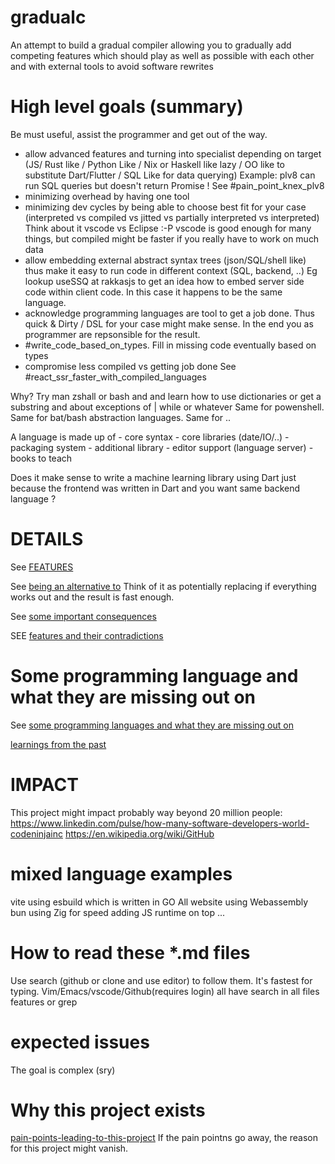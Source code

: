 # gradualc
An attempt to build a gradual compiler allowing you to gradually add competing
features which should play as well as possible with each other and with
external tools to avoid software rewrites

# High level goals (summary)

Be must useful, assist the programmer and get out of the way.

- allow advanced features and turning into specialist depending on target
  (JS/ Rust like / Python Like / Nix or Haskell like lazy / OO like to
  substitute Dart/Flutter / SQL Like for data querying)
  Example: plv8 can run SQL queries but doesn't return Promise !
  See #pain_point_knex_plv8
- minimizing overhead by having one tool
- minimizing dev cycles by being able to choose best fit for your case
  (interpreted vs compiled vs jitted vs partially interpreted vs interpreted)
  Think about it vscode vs Eclipse :-P
  vscode is good enough for many things, but compiled might be faster if you
  really have to work on much data
- allow embedding external abstract syntax trees (json/SQL/shell like)
  thus make it easy to run code in different context (SQL, backend, ..)
  Eg lookup useSSQ at rakkasjs to get an idea how to embed server side code within client code.
  In this case it happens to be the same language.
- acknowledge programming languages are tool to get a job done.
  Thus quick & Dirty / DSL for your case might make sense. In the end you as
  programmer are repsonsible for the result.
- #write_code_based_on_types.
  Fill in missing code eventually based on types
- compromise less compiled vs getting job done
  See #react_ssr_faster_with_compiled_languages

Why?
Try man zshall or bash and and learn how to use dictionaries or get a substring
and about exceptions of | while or whatever
Same for powenshell. Same for bat/bash abstraction languages. Same for ..

A language is made up of
    - core syntax
    - core libraries (date/IO/..)
    - packaging system
    - additional library
    - editor support (language server)
    - books to teach

Does it make sense to write a machine learning library using Dart just because
the frontend was written in Dart and you want same backend language ?

# DETAILS

See [FEATURES](./FEATURES.md)

See [being an alternative to](./BEING_ALTERNATIVE_TO.md) 
Think of it as potentially replacing if everything works out and the result is fast enough.

See [some important consequences](./SOME_IMPORTANT_CONSEQUENCES.md)

SEE [features and their contradictions](./FEATURES_CONTRADICTIONS.md)

# Some programming language and what they are missing out on
See [some programming languages and what they are missing out on](./SOME_PROGRAMMING_LANGUAGES_AND_WHAT_THEY_ARE_MISSING_OUT_ON.md)

[learnings from the past](./LEARNINGS_FROM_THE_PAST.md)

# IMPACT
This project might impact probably way beyond 20 million people:
https://www.linkedin.com/pulse/how-many-software-developers-world-codeninjainc
https://en.wikipedia.org/wiki/GitHub

# mixed language examples
vite using esbuild which is written in GO
All website using Webassembly
bun using Zig for speed adding JS runtime on top
...

# How to read these *.md files
Use search (github or clone and use editor) to follow them. It's fastest for typing.
Vim/Emacs/vscode/Github(requires login) all have search in all files features or grep

# expected issues
The goal is complex (sry) 

# Why this project exists
[pain-points-leading-to-this-project](./PAIN_POINT_LEADING_TO_THIS_PROJECT.md)
If the pain pointns go away, the reason for this project might vanish.
